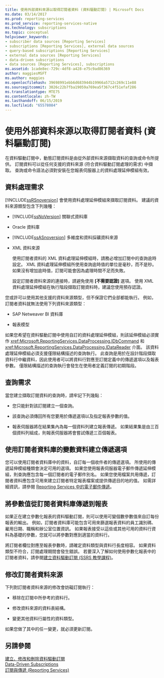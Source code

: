 ```yaml
---
title: 使用外部資料來源以取得訂閱者資料 (資料驅動訂閱) | Microsoft Docs
ms.date: 03/14/2017
ms.prod: reporting-services
ms.prod_service: reporting-services-native
ms.technology: subscriptions
ms.topic: conceptual
helpviewer_keywords:
- subscriber data sources [Reporting Services]
- subscriptions [Reporting Services], external data sources
- query-based subscriptions [Reporting Services]
- external data sources [Reporting Services]
- data-driven subscriptions
- data sources [Reporting Services], subscriptions
ms.assetid: 1cade8ec-729c-4df8-a428-e75c9ad86369
author: maggiesMSFT
ms.author: maggies
ms.openlocfilehash: 39698991ebb6d683944b19966a5712c269c11e88
ms.sourcegitcommit: 3026c22b7fba19059a769ea5f367c4f51efaf286
ms.translationtype: MTE75
ms.contentlocale: zh-TW
ms.lasthandoff: 06/15/2019
ms.locfileid: "65578084"
---
```

# <a name="use-an-external-data-source-for-subscriber-data-data-driven-subscription"></a>使用外部資料來源以取得訂閱者資料 (資料驅動訂閱)
  在資料驅動訂閱中，動態訂閱資料是由從外部資料來源擷取資料的查詢或命令所提供。 訂閱資料可以從任何支援的資料來源 (符合資料驅動訂閱處理的需求) 中擷取。 查詢或命令語法必須對安裝在您報表伺服器上的資料處理延伸模組有效。  
  
## <a name="data-processing-requirements"></a>資料處理需求  
 [!INCLUDE[ssRSnoversion](../../includes/ssrsnoversion-md.md)] 會使用資料處理延伸模組來擷取訂閱資料。 建議的資料來源類型包含下列幾種：  
  
-   [!INCLUDE[ssNoVersion](../../includes/ssnoversion-md.md)] 關聯式資料庫  
  
-   Oracle 資料庫  
  
-   [!INCLUDE[ssASnoversion](../../includes/ssasnoversion-md.md)] 多維度和資料採礦資料來源  
  
-   XML 資料來源  
  
     使用訂閱者資料的 XML 資料處理延伸模組時，請務必增加訂閱中的查詢逾時設定。 XML 資料處理延伸模組所使用查詢逾時值的單位是毫秒，而不是秒。 如果沒有增加逾時值，訂閱可能會因為處理時間不足而失敗。  
  
     設定訂閱者資料來源的連接時，請避免使用 **[不需要認證]** 選項。 使用 XML 資料處理延伸模組在執行階段擷取訂閱資料時，建議您使用預存認證。  
  
 您或許可以使用其他支援的資料來源類型，但不保證它們全部都能執行。 例如，訂閱者資料就無法使用下列資料來源類型：  
  
-   SAP Netweaver BI 資料庫  
  
-   報表模型  
  
 如果您希望在資料驅動訂閱中使用自訂的資料處理延伸模組，則該延伸模組必須實作 <xref:Microsoft.ReportingServices.DataProcessing.IDbCommand> 和 <xref:Microsoft.ReportingServices.DataProcessing.IDataReader> 介面。 該資料處理延伸模組必須支援僅限結構描述的查詢執行。 此查詢是用於在設計階段擷取資料行中繼資料，因此使用者可以將資料行對應至訂閱定義中的傳遞選項以及報表參數。 僅限結構描述的查詢執行會發生在使用者定義訂閱的初期階段。  
  
## <a name="query-requirements"></a>查詢需求  
 當您建立擷取訂閱資料的查詢時，請牢記下列幾點：  
  
-   您只能針對該訂閱建立一個查詢。  
  
-   該查詢必須傳回所有您要用於傳遞選項以及指定報表參數的值。  
  
-   報表伺服器將在結果集內為每一個資料列建立報表傳遞。 如果結果集是由三百個資料列組成，則報表伺服器將會嘗試傳遞三百個報表。  
  
## <a name="setting-delivery-options-using-variable-data-from-a-subscriber-database"></a>使用訂閱者資料庫的變數資料建立傳遞選項  
 您可以使用訂閱者資料庫中的資料，自訂每一個收件者的傳遞選項。 所使用的傳遞延伸模組種類會決定可用的選項。 如果您使用報表伺服器電子郵件傳遞延伸模組，則查詢應包含每一個訂閱者的電子郵件別名。 如果您使用檔案共用傳遞，訂閱者資料應包含可用來建立訂閱者特定報表檔案或提供傳遞目的地的值。 如需詳細資訊，請參閱 [Reporting Services 中的電子郵件傳遞](../../reporting-services/subscriptions/e-mail-delivery-in-reporting-services.md)。  
  
## <a name="passing-parameter-values-from-the-subscriber-database-to-the-report"></a>將參數值從訂閱者資料庫傳遞到報表  
 如果正在建立參數化報表的資料驅動訂閱，則可以使用可變個數參數值來自訂每份報表的輸出。 例如，訂閱者資料庫可能包含可用來篩選報表資料的員工識別碼、雇用日期、職稱和辦公室位置資訊。 如果報表接受以這些或其他可用的資料行資料為基礎的參數，您就可以將參數對應到適當的資料行。  
  
 將訂閱者欄位對應至報表參數時，請確定資料類型與資料行長度相容。 如果資料類型不符合，訂閱處理期間會發生錯誤。 若要深入了解如何使用參數化報表中的訂閱者資料，請參閱[建立資料驅動訂閱 &#40;SSRS 教學課程&#41;](../../reporting-services/create-a-data-driven-subscription-ssrs-tutorial.md)。  
  
## <a name="modifying-the-subscriber-data-source"></a>修改訂閱者資料來源  
 下列對訂閱者資料來源的修改會妨礙訂閱執行：  
  
-   移除在訂閱中所參考的資料行。  
  
-   修改資料來源的資料表結構。  
  
-   變更其他資料行屬性的資料類型。  
  
 如果您做了其中的任一變更，就必須更新訂閱。  
  
## <a name="see-also"></a>另請參閱  
 [建立、修改和刪除資料驅動訂閱](../../reporting-services/subscriptions/create-modify-and-delete-data-driven-subscriptions.md)   
 [Data-Driven Subscriptions](../../reporting-services/subscriptions/data-driven-subscriptions.md)   
 [訂閱與傳遞 &#40;Reporting Services&#41;](../../reporting-services/subscriptions/subscriptions-and-delivery-reporting-services.md)  
  
  
